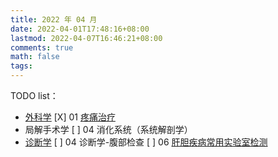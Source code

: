 ```yaml
---
title: 2022 年 04 月
date: 2022-04-01T17:48:16+08:00
lastmod: 2022-04-07T16:46:21+08:00
comments: true
math: false
tags:
---
```


TODO list：

- [外科学](https://changjiang.yuketang.cn/v2/web/studentLog/8505407)
  [X] 01 [疼痛治疗](https://changjiang.yuketang.cn/v2/web/student-v3/8505407/595065311959860096/10751185)
- 局解手术学
  [ ] 04 消化系统（系统解剖学）
- [诊断学](https://changjiang.yuketang.cn/v2/web/studentLog/8095614)
  [ ] 04 诊断学-腹部检查
  [ ] 06 [肝胆疾病常用实验室检测](https://changjiang.yuketang.cn/v2/web/student-v3/8095614/598720857670609664/10841947)
